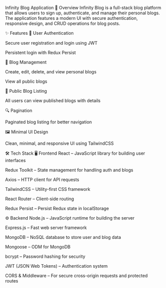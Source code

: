 Infinity Blog Application
🧠 Overview
Infinity Blog is a full-stack blog platform that allows users to sign up, authenticate, and manage their personal blogs. The application features a modern UI with secure authentication, responsive design, and CRUD operations for blog posts.

✨ Features
🔐 User Authentication

Secure user registration and login using JWT

Persistent login with Redux Persist

📝 Blog Management

Create, edit, delete, and view personal blogs

View all public blogs

📑 Public Blog Listing

All users can view published blogs with details

🔍 Pagination

Paginated blog listing for better navigation

🖼️ Minimal UI Design

Clean, minimal, and responsive UI using TailwindCSS

🛠️ Tech Stack
🖥️ Frontend
React – JavaScript library for building user interfaces

Redux Toolkit – State management for handling auth and blogs

Axios – HTTP client for API requests

TailwindCSS – Utility-first CSS framework

React Router – Client-side routing

Redux Persist – Persist Redux state in localStorage

⚙️ Backend
Node.js – JavaScript runtime for building the server

Express.js – Fast web server framework

MongoDB – NoSQL database to store user and blog data

Mongoose – ODM for MongoDB

bcrypt – Password hashing for security

JWT (JSON Web Tokens) – Authentication system

CORS & Middleware – For secure cross-origin requests and protected routes
